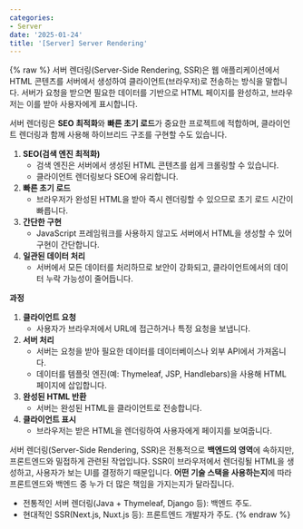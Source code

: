 ```yaml
---
categories:
- Server
date: '2025-01-24'
title: '[Server] Server Rendering'
---
```


{% raw %}
서버 렌더링(Server-Side Rendering, SSR)은 웹 애플리케이션에서 HTML 콘텐츠를 서버에서 생성하여 클라이언트(브라우저)로 전송하는 방식을 말합니다. 서버가 요청을 받으면 필요한 데이터를 기반으로 HTML 페이지를 완성하고, 브라우저는 이를 받아 사용자에게 표시합니다.

서버 렌더링은 **SEO 최적화**와 **빠른 초기 로드**가 중요한 프로젝트에 적합하며, 클라이언트 렌더링과 함께 사용해 하이브리드 구조를 구현할 수도 있습니다.

1. **SEO(검색 엔진 최적화)**
    - 검색 엔진은 서버에서 생성된 HTML 콘텐츠를 쉽게 크롤링할 수 있습니다.
    - 클라이언트 렌더링보다 SEO에 유리합니다.
2. **빠른 초기 로드**
    - 브라우저가 완성된 HTML을 받아 즉시 렌더링할 수 있으므로 초기 로드 시간이 빠릅니다.
3. **간단한 구현**
    - JavaScript 프레임워크를 사용하지 않고도 서버에서 HTML을 생성할 수 있어 구현이 간단합니다.
4. **일관된 데이터 처리**
    -   서버에서 모든 데이터를 처리하므로 보안이 강화되고, 클라이언트에서의 데이터 누락 가능성이 줄어듭니다.

**과정**
1. **클라이언트 요청**
    -   사용자가 브라우저에서 URL에 접근하거나 특정 요청을 보냅니다.
2. **서버 처리**
    -   서버는 요청을 받아 필요한 데이터를 데이터베이스나 외부 API에서 가져옵니다.
    -   데이터를 템플릿 엔진(예: Thymeleaf, JSP, Handlebars)을 사용해 HTML 페이지에 삽입합니다.
3. **완성된 HTML 반환**
    - 서버는 완성된 HTML을 클라이언트로 전송합니다.
4. **클라이언트 표시**
    - 브라우저는 받은 HTML을 렌더링하여 사용자에게 페이지를 보여줍니다.

서버 렌더링(Server-Side Rendering, SSR)은 전통적으로 **백엔드의 영역**에 속하지만, 프론트엔드와 밀접하게 관련된 작업입니다. SSR이 브라우저에서 렌더링될 HTML을 생성하고, 사용자가 보는 UI를 결정하기 때문입니다. **어떤 기술 스택을 사용하는지**에 따라 프론트엔드와 백엔드 중 누가 더 많은 책임을 가지는지가 달라집니다.
- 전통적인 서버 렌더링(Java + Thymeleaf, Django 등): 백엔드 주도.
- 현대적인 SSR(Next.js, Nuxt.js 등): 프론트엔드 개발자가 주도.
{% endraw %}